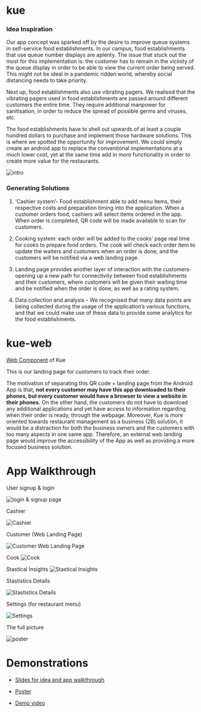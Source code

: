 # kue


### Idea Inspiration

Our app concept was sparked off by the desire to improve queue systems in self-service food establishments. In our campus, food establishments that use queue number displays are aplenty. The issue that stuck out the most for this implementation is: the customer has to remain in the vicinity of the queue display in order to be able to view the current order being served. This might not be ideal in a pandemic ridden world, whereby social distancing needs to take priority. 

Next up, food establishments also use vibrating pagers. We realised that the vibrating pagers used in food establishments are passed around different customers the entire time. They require additional manpower for sanitisation, in order to reduce the spread of possible germs and viruses, etc. 


The food establishments have to shell out upwards of at least a couple hundred dollars to purchase and implement those hardware solutions. This is where we spotted the opportunity for improvement. We could simply create an android app to replace the conventional implementations at a much lower cost, yet at the same time add in more functionality in order to create more value for the restaurants.  

![intro](https://user-images.githubusercontent.com/49013092/101912873-48424780-3bfd-11eb-8578-ebf2043f1fdf.png)

### Generating Solutions

1.  ‘Cashier system’- Food establishment able to add menu items, their respective costs and preparation timing into the application. When a customer orders food, cashiers will select items ordered in the app. When order is completed, QR code will be made available to scan for customers. 

2.  Cooking system: each order will be added to the cooks’ page real time for cooks to prepare food orders. The cook will check each order item to update the waiters and customers when an order is done, and the customers will be notified via a web landing page.

3.  Landing page provides another layer of interaction with the customers- opening up a new path for connectivity between food establishments and their customers, where customers will be given their waiting time and be notified when the order is done, as well as a rating system.

4.  Data collection and analysis - We recognised that many data points are being collected during the usage of the application’s various functions, and that we could make use of these data to provide some analytics for the food establishments. 





# kue-web

[Web Component](https://github.com/YingjieQiao/kue-web) of Kue

This is our landing page for customers to track their order. 

The motivation of separating this QR code + landing page from the Android App is that, **not every customer may have this app downloaded to their phones, but every customer would have a browser to view a website in their phones.** On the other hand, the customers do not have to download any additional applications and yet have access to information regarding when their order is ready, through the webpage. Moreover, Kue is more oriented towards restaurant management as a business (2B) solution, it would be a distraction for both the business owners and the customers with too many aspects in one same app. Therefore, an external web landing page would improve the accessibility of the App as well as providing a more focused business solution.


# App Walkthrough

User signup & login

![login & signup page](https://user-images.githubusercontent.com/49013092/101911940-0b298580-3bfc-11eb-9291-3d3abe5ecef3.png)

Cashier 

![Cashier](https://user-images.githubusercontent.com/49013092/101911379-3cee1c80-3bfb-11eb-819f-f8aed3f0d1a6.png)

Customer (Web Landing Page)

![Customer Web Landing Page](https://user-images.githubusercontent.com/49013092/101911441-50998300-3bfb-11eb-8057-f4e45113e603.png)

Cook 
![Cook](https://user-images.githubusercontent.com/49013092/101911494-63ac5300-3bfb-11eb-997c-73b9d34281e2.png)

Stastical Insights
![Stastical Insights](https://user-images.githubusercontent.com/49013092/101911537-74f55f80-3bfb-11eb-924d-2aed5d878331.png)

Stastistics Details

![Stastistics Details](https://user-images.githubusercontent.com/49013092/101912016-2a281780-3bfc-11eb-9952-f3ebe613b642.png)

Settings (for restaurant menu)

![Settings](https://user-images.githubusercontent.com/49013092/101912079-3ca25100-3bfc-11eb-990a-e42fcf7fcd51.png)

The full picture

![poster](https://user-images.githubusercontent.com/49013092/101912480-c94d0f00-3bfc-11eb-9768-ae88b25fb675.png)

# Demonstrations 

- [Slides for idea and app walkthrough](https://docs.google.com/presentation/d/1xs0x_2oh3mmBZabSDyutD9gPyqLiDzSGXNKMC6vVUoA/edit?usp=sharing)

- [Poster](https://github.com/YingjieQiao/kue/blob/master/kue_poster.pdf)

- [Demo video](https://drive.google.com/file/d/10vR4M2O5BkI2CL-R0M4RFmxeTQvFNOK2/view?usp=sharing)




